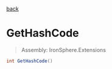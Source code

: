 ﻿

[back](/IronSphere.Extensions/types/LinqExtensions)

# GetHashCode

> Assembly: IronSphere.Extensions

```csharp
int GetHashCode()
```



 
